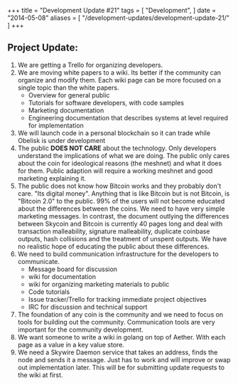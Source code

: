+++
title = "Development Update #21"
tags = [
    "Development",
]
date = "2014-05-08"
aliases = [
	"/development-updates/development-update-21/"
]
+++

## Project Update:

1. We are getting a Trello for organizing developers.
2. We are moving white papers to a wiki. Its better if the community can organize and modify them. Each wiki page can be more focused on a single topic than the white papers.
    - Overview for general public
    - Tutorials for software developers, with code samples
    - Marketing documentation
    - Engineering documentation that describes systems at level required for implementation
3. We will launch code in a personal blockchain so it can trade while Obelisk is under development
4. The public **DOES NOT CARE** about the technology.  Only developers understand the implications of what we are doing. The public only cares about the coin for ideological reasons (the meshnet) and what it does for them. Public adaption will require a working meshnet and good marketing explaining it.
5. The public does not know how Bitcoin works and they probably don't care. "Its digital money". Anything that is like Bitcoin but is not Bitcoin, is "Bitcoin 2.0" to the public. 99% of the users will not become educated about the differences between the coins. We need to have very simple marketing messages.  In contrast, the document outlying the differences between Skycoin and Bitcoin is currently 40 pages long and deal with transaction malleability, signature malleability, duplicate coinbase outputs, hash collisions and the treatment of unspent outputs. We have no realistic hope of educating the public about these differences.
6. We need to build communication infrastructure for the developers to communicate.
    - Message board for discussion
    - wiki for documentation
    - wiki for organizing marketing materials to public
    - Code tutorials
    - Issue tracker/Trello for tracking immediate project objectives
    - IRC for discussion and technical support
7. The foundation of any coin is the community and we need to focus on tools for building out the community. Communication tools are very important for the community development.
8. We want someone to write a wiki in  golang on top of Aether. With each page as a value in a key value store.
9. We need a Skywire Daemon service that takes an address, finds the node and sends it a message. Just has to work and will improve or swap out implementation later. This will be for submitting update requests to the wiki at first.
